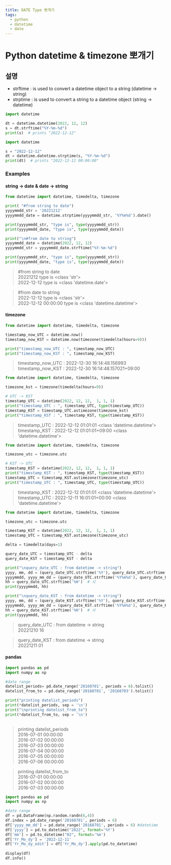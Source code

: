 ```yaml
---
title: DATE Type 뽀개기
tags:
  - python
  - datetime
  - date
---
```


# Python datetime & timezone 뽀개기
## 설명

- strftime : is used to convert a datetime object to a string (datetime -> string)
- strptime : is used to convert a string to a datetime object (string -> datetime)

``` python 
import datetime

dt = datetime.datetime(2022, 12, 12)
s = dt.strftime("%Y-%m-%d")
print(s)  # prints "2022-12-12"

import datetime

s = "2022-12-12"
dt = datetime.datetime.strptime(s, "%Y-%m-%d")
print(dt)  # prints "2022-12-12 00:00:00"
```

### Examples
#### string -> date & date -> string 
```python 
from datetime import datetime, timedelta, timezone

print( "#from string to date")
yyyymmdd_str = '20221212'
yyyymmdd_date = datetime.strptime(yyyymmdd_str, '%Y%m%d').date()

print(yyyymmdd_str, "type is", type(yyyymmdd_str))
print(yyyymmdd_date, "type is", type(yyyymmdd_date))

print("\n#from date to string")
yyyymmdd_date = datetime(2022, 12, 12)
yyyymmdd_str = yyyymmdd_date.strftime("%Y-%m-%d")

print(yyyymmdd_str, "type is", type(yyyymmdd_str))
print(yyyymmdd_date, "type is", type(yyyymmdd_date))
```
> #from string to date   
> 20221212 type is <class 'str'>   
> 2022-12-12 type is <class 'datetime.date'> 

> #from date to string   
> 2022-12-12 type is <class 'str'>   
> 2022-12-12 00:00:00 type is <class 'datetime.datetime'>   

#### timezone
```python 
from datetime import datetime, timedelta, timezone

timestamp_now_UTC = datetime.now()
timestamp_now_KST = datetime.now(timezone(timedelta(hours=9)))

print("timestamp_now_UTC : ", timestamp_now_UTC)
print("timestamp_now_KST : ", timestamp_now_KST)
```
> timestamp_now_UTC :  2022-12-30 16:14:48.156993   
> timestamp_now_KST :  2022-12-30 16:14:48.157021+09:00   

```python 
from datetime import datetime, timedelta, timezone

timezone_kst = timezone(timedelta(hours=9))

# UTC -> KST 
timestamp_UTC = datetime(2022, 12, 12,  1, 1, 1)
print("timestamp_UTC : ", timestamp_UTC, type(timestamp_UTC))
timestamp_KST = timestamp_UTC.astimezone(timezone_kst)
print("timestamp_KST : ", timestamp_KST, type(timestamp_KST))
```
> timestamp_UTC :  2022-12-12 01:01:01 <class 'datetime.datetime'>   
> timestamp_KST :  2022-12-12 01:01:01+09:00 <class 'datetime.datetime'>    

```python 
from datetime import datetime, timedelta, timezone

timezone_utc = timezone.utc 

# KST -> UTC
timestamp_KST = datetime(2022, 12, 12,  1, 1, 1)
print("timestamp_KST : ", timestamp_KST, type(timestamp_KST))
timestamp_UTC = timestamp_KST.astimezone(timezone_utc)
print("timestamp_UTC : ", timestamp_UTC, type(timestamp_UTC))
```
> timestamp_KST :  2022-12-12 01:01:01 <class 'datetime.datetime'>   
> timestamp_UTC :  2022-12-11 16:01:01+00:00 <class 'datetime.datetime'>   

```python   
from datetime import datetime, timedelta, timezone

timezone_utc = timezone.utc 

timestamp_KST = datetime(2022, 12, 12,  1, 1, 1)
timestamp_UTC = timestamp_KST.astimezone(timezone_utc)

delta = timedelta(days=1)

query_date_UTC = timestamp_UTC - delta
query_date_KST = timestamp_KST - delta

print("\nquery_date_UTC : from datetime -> string")
yyyy, mm, dd = (query_date_UTC.strftime('%Y'), query_date_UTC.strftime('%m'), query_date_UTC.strftime('%d'))
yyyymmdd, yyyy_mm_dd = (query_date_UTC.strftime('%Y%m%d'), query_date_UTC.strftime('%Y-%m-%d'))
hh = query_date_UTC.strftime('%H')  # 시
print(yyyymmdd, hh)

print("\nquery_date_KST : from datetime -> string")
yyyy, mm, dd = (query_date_KST.strftime('%Y'), query_date_KST.strftime('%m'), query_date_KST.strftime('%d'))
yyyymmdd, yyyy_mm_dd = (query_date_KST.strftime('%Y%m%d'), query_date_KST.strftime('%Y-%m-%d'))
hh = query_date_KST.strftime('%H')  # 시
print(yyyymmdd, hh)
```
> query_date_UTC : from datetime -> string  
> 20221210 16

> query_date_KST : from datetime -> string  
> 20221211 01


#### pandas 

```python 
import pandas as pd 
import numpy as np 

#date range
datelist_periods= pd.date_range('20160701', periods = 6).tolist()
datelist_from_to = pd.date_range('20160701', '20160703').tolist()

print("printing datelist_periods")
print(*datelist_periods, sep = '\n')
print("\nprinting datelist_from_to")
print(*datelist_from_to, sep = '\n')
 
```
> printing datelist_periods  
> 2016-07-01 00:00:00  
> 2016-07-02 00:00:00  
> 2016-07-03 00:00:00  
> 2016-07-04 00:00:00  
> 2016-07-05 00:00:00  
> 2016-07-06 00:00:00  

> printing datelist_from_to  
> 2016-07-01 00:00:00  
> 2016-07-02 00:00:00  
> 2016-07-03 00:00:00  

```python 
import pandas as pd 
import numpy as np 

#date range
df = pd.DataFrame(np.random.randn(6,4))
df.index = pd.date_range('20160701', periods = 6)
df['yyyy_mm_dd'] = pd.date_range('20160701', periods = 6) #datetime
df['yyyy'] = pd.to_datetime("2022", format='%Y')
df['mm'] = pd.to_datetime("02", format='%m')
df['Yr_Mo_dy'] = '2022-12-11'
df['Yr_Mo_dy_edit'] = df['Yr_Mo_dy'].apply(pd.to_datetime)
 
display(df)
df.info()
```

